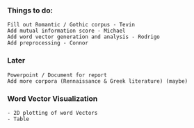 ### Things to do: 
    Fill out Romantic / Gothic corpus - Tevin 
    Add mutual information score - Michael
    Add word vector generation and analysis - Rodrigo
    Add preprocessing - Connor 


### Later 
    Powerpoint / Document for report
    Add more corpora (Rennaissance & Greek literature) (maybe)


### Word Vector Visualization
    - 2D plotting of word Vectors
    - Table 
